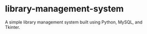 # library-management-system
A simple library management system built using Python, MySQL, and Tkinter.
